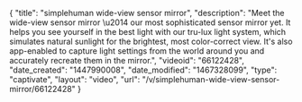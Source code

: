 {
    "title": "simplehuman wide-view sensor mirror",
    "description": "Meet the wide-view sensor mirror \u2014 our most sophisticated sensor mirror yet. It helps you see yourself in the best light with our tru-lux light system, which simulates natural sunlight for the brightest, most color-correct view. It's also app-enabled to capture light settings from the world around you and accurately recreate them in the mirror.",
    "videoid": "66122428",
    "date_created": "1447990008",
    "date_modified": "1467328099",
    "type": "captivate",
    "layout": "video",
    "url": "\/v\/simplehuman-wide-view-sensor-mirror\/66122428"
}